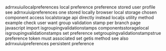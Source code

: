 adrnxuiuilocalpreferences local preference preference stored user profile see adrnxuiuipreferences one stored locally browser local storage chosen component access localstorage api directly instead localjs utility method example check user want group validation stamp per branch page javascript import isgroupingvalidationstamps componentsstoragelocal isgroupingvalidationstamps set preference setgroupingvalidationstampstrue preference token must associated set getis method see also adrnxuiuipreferences persistent preference